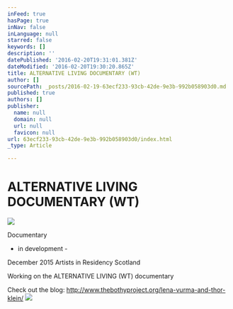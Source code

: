 ```yaml
---
inFeed: true
hasPage: true
inNav: false
inLanguage: null
starred: false
keywords: []
description: ''
datePublished: '2016-02-20T19:31:01.381Z'
dateModified: '2016-02-20T19:30:20.865Z'
title: ALTERNATIVE LIVING DOCUMENTARY (WT)
author: []
sourcePath: _posts/2016-02-19-63ecf233-93cb-42de-9e3b-992b058903d0.md
published: true
authors: []
publisher:
  name: null
  domain: null
  url: null
  favicon: null
url: 63ecf233-93cb-42de-9e3b-992b058903d0/index.html
_type: Article

---
```

# ALTERNATIVE LIVING DOCUMENTARY (WT)
![](https://the-grid-user-content.s3-us-west-2.amazonaws.com/b0edd334-668a-4136-9899-c40a6e88beb5.jpg)

Documentary 

- in development - 

December 2015 Artists in Residency Scotland

Working on the ALTERNATIVE LIVING (WT) documentary

Check out the blog: http://www.thebothyproject.org/lena-vurma-and-thor-klein/
![](https://the-grid-user-content.s3-us-west-2.amazonaws.com/a2edc2b5-2d9d-4f33-8e93-54f27ddf1244.jpg)